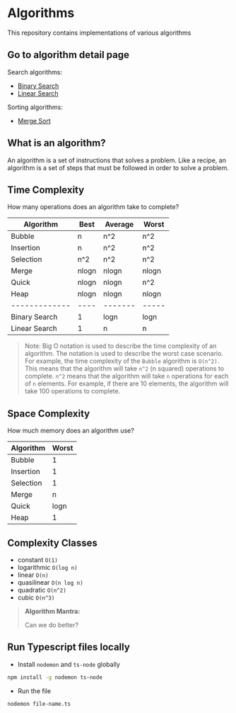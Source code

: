 # Algorithms

This repository contains implementations of various algorithms

## Go to algorithm detail page

Search algorithms:

- [Binary Search](./BINARY-SEARCH.md)
- [Linear Search](./LINEAR-SEARCH.md)

Sorting algorithms:

- [Merge Sort](./MERGE-SORT.md)

## What is an algorithm?

An algorithm is a set of instructions that solves a problem. Like a recipe, an algorithm is a set of steps that must be followed in order to solve a problem.

## Time Complexity

How many operations does an algorithm take to complete?

| Algorithm     | Best  | Average | Worst |
| ------------- | ----- | ------- | ----- |
| Bubble        | n     | n^2     | n^2   |
| Insertion     | n     | n^2     | n^2   |
| Selection     | n^2   | n^2     | n^2   |
| Merge         | nlogn | nlogn   | nlogn |
| Quick         | nlogn | nlogn   | n^2   |
| Heap          | nlogn | nlogn   | nlogn |
| ------------- | ----  | ------- | ----- |
| Binary Search | 1     | logn    | logn  |
| Linear Search | 1     | n       | n     |

> Note: Big O notation is used to describe the time complexity of an algorithm. The notation is used to describe the worst case scenario. For example, the time complexity of the `Bubble` algorithm is `O(n^2)`. This means that the algorithm will take `n^2` (n squared) operations to complete. `n^2` means that the algorithm will take `n` operations for each of `n` elements. For example, if there are 10 elements, the algorithm will take 100 operations to complete.

## Space Complexity

How much memory does an algorithm use?

| Algorithm | Worst |
| --------- | ----- |
| Bubble    | 1     |
| Insertion | 1     |
| Selection | 1     |
| Merge     | n     |
| Quick     | logn  |
| Heap      | 1     |

## Complexity Classes

- constant `O(1)`
- logarithmic `O(log n)`
- linear `O(n)`
- quasilinear `O(n log n)`
- quadratic `O(n^2)`
- cubic `O(n^3)`

> **Algorithm Mantra:**
>
> Can we do better?

## Run Typescript files locally

- Install `nodemon` and `ts-node` globally

```bash
npm install -g nodemon ts-node
```

- Run the file

```bash
nodemon file-name.ts
```
